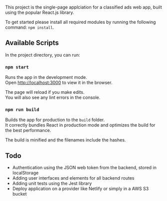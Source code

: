 This project is the single-page applciation for a classified ads web app, built using the popular React.js library.

To get started please install all required modules by running the following command: `npm install`.

## Available Scripts

In the project directory, you can run:

### `npm start`

Runs the app in the development mode.<br>
Open [http://localhost:3000](http://localhost:3000) to view it in the browser.

The page will reload if you make edits.<br>
You will also see any lint errors in the console.

### `npm run build`

Builds the app for production to the `build` folder.<br>
It correctly bundles React in production mode and optimizes the build for the best performance.

The build is minified and the filenames include the hashes.<br>

## Todo

- Authentication using the JSON web token from the backend, stored in localStorage
- Adding user interfaces and elements for all backend routes
- Adding unit tests using the Jest library
- Deploy application on a provider like Netlify or simply in a AWS S3 bucket
